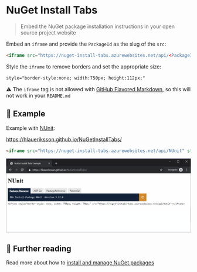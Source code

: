 # NuGet Install Tabs

> Embed the NuGet package installation instructions in your open source project website

Embed an `iframe` and provide the `PackageId` as the slug of the `src`:

```html
<iframe src="https://nuget-install-tabs.azurewebsites.net/api/<PackageId>"></iframe>
```

Style the `iframe` to remove borders and set the appropriate size:

```html
style="border-style:none; width:750px; height:112px;"
```

:warning: The `iframe` tag is not allowed with [GitHub Flavored Markdown](https://github.github.com/gfm/), so this will not work in your `README.md`

## :information_desk_person: Example

Example with [NUnit](https://www.nuget.org/packages/NUnit/):

https://hlaueriksson.github.io/NuGetInstallTabs/

```html
<iframe src="https://nuget-install-tabs.azurewebsites.net/api/NUnit" style="border-style:none; width:750px; height:112px;"></iframe>
```

![NUnit](NUnit.png)

## :open_book: Further reading

Read more about how to [install and manage NuGet packages](https://docs.microsoft.com/en-us/nuget/consume-packages/install-use-packages-visual-studio)
